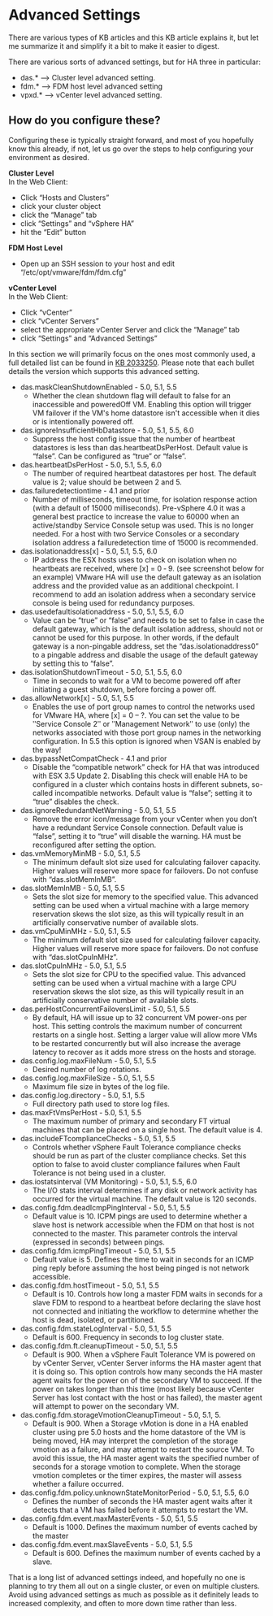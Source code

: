 # Advanced Settings

There are various types of KB articles and this KB article explains it, but let me summarize it and simplify it a bit to make it easier to digest.

There are various sorts of advanced settings, but for HA three in particular:

* das.* –> Cluster level advanced setting.
* fdm.* –> FDM host level advanced setting
* vpxd.* –> vCenter level advanced setting.


## How do you configure these?

Configuring these is typically straight forward, and most of you hopefully know this already, if not, let us go over the steps to help configuring your environment as desired.

**Cluster Level**<br>
In the Web Client: 
* Click “Hosts and Clusters”
* click your cluster object
* click the “Manage” tab
* click “Settings” and “vSphere HA”
* hit the “Edit” button

**FDM Host Level**<br>
* Open up an SSH session to your host and edit “/etc/opt/vmware/fdm/fdm.cfg”

**vCenter Level**<br>
In the Web Client: 
* Click “vCenter”
* click “vCenter Servers”
* select the appropriate vCenter Server and click the “Manage” tab
* click “Settings” and “Advanced Settings”

In this section we will primarily focus on the ones most commonly used, a full detailed list can be found in [KB 2033250](https://kb.vmware.com/kb/2033250). Please note that each bullet details the version which supports this advanced setting.

* das.maskCleanShutdownEnabled - 5.0, 5.1, 5.5
  * Whether the clean shutdown flag will default to false for an inaccessible and poweredOff VM. Enabling this option will trigger VM failover if the VM's home datastore isn't accessible when it dies or is intentionally powered off.
* das.ignoreInsufficientHbDatastore - 5.0, 5.1, 5.5, 6.0
  * Suppress the host config issue that the number of heartbeat datastores is less than das.heartbeatDsPerHost. Default value is “false”. Can be configured as “true” or “false”.
* das.heartbeatDsPerHost - 5.0, 5.1, 5.5, 6.0
  * The number of required heartbeat datastores per host. The default value is 2; value should be between 2 and 5.
* das.failuredetectiontime - 4.1 and prior
  * Number of milliseconds, timeout time, for isolation response action (with a default of 15000 milliseconds). Pre-vSphere 4.0 it was a general best practice to increase the value to 60000 when an active/standby Service Console setup was used. This is no longer needed. For a host with two Service Consoles or a secondary isolation address a failuredetection time of 15000 is recommended.
* das.isolationaddress[x] - 5.0, 5.1, 5.5, 6.0
  * IP address the ESX hosts uses to check on isolation when no heartbeats are received, where [x] = 0 ‐ 9. (see screenshot below for an example) VMware HA will use the default gateway as an isolation address and the provided value as an additional checkpoint. I recommend to add an isolation address when a secondary service console is being used for redundancy purposes.
* das.usedefaultisolationaddress - 5.0, 5.1, 5.5, 6.0
  * Value can be “true” or “false” and needs to be set to false in case the default gateway, which is the default isolation address, should not or cannot be used for this purpose. In other words, if the default gateway is a non-pingable address, set the “das.isolationaddress0” to a pingable address and disable the usage of the default gateway by setting this to “false”.
* das.isolationShutdownTimeout - 5.0, 5.1, 5.5, 6.0
  * Time in seconds to wait for a VM to become powered off after initiating a guest shutdown, before forcing a power off.
* das.allowNetwork[x] - 5.0, 5.1, 5.5
  * Enables the use of port group names to control the networks used for VMware HA, where [x] = 0 – ?. You can set the value to be ʺService Console 2ʺ or ʺManagement Networkʺ to use (only) the networks associated with those port group names in the networking configuration. In 5.5 this option is ignored when VSAN is enabled by the way!
* das.bypassNetCompatCheck - 4.1 and prior
  * Disable the “compatible network” check for HA that was introduced with ESX 3.5 Update 2. Disabling this check will enable HA to be configured in a cluster which contains hosts in different subnets, so-called incompatible networks. Default value is “false”; setting it to “true” disables the check.
* das.ignoreRedundantNetWarning - 5.0, 5.1, 5.5
  * Remove the error icon/message from your vCenter when you don’t have a redundant Service Console connection. Default value is “false”, setting it to “true” will disable the warning. HA must be reconfigured after setting the option.
* das.vmMemoryMinMB - 5.0, 5.1, 5.5
  * The minimum default slot size used for calculating failover capacity. Higher values will reserve more space for failovers. Do not confuse with “das.slotMemInMB”.
* das.slotMemInMB - 5.0, 5.1, 5.5
  * Sets the slot size for memory to the specified value. This advanced setting can be used when a virtual machine with a large memory reservation skews the slot size, as this will typically result in an artificially conservative number of available slots.
* das.vmCpuMinMHz - 5.0, 5.1, 5.5
  * The minimum default slot size used for calculating failover capacity. Higher values will reserve more space for failovers. Do not confuse with “das.slotCpuInMHz”.
* das.slotCpuInMHz - 5.0, 5.1, 5.5
  * Sets the slot size for CPU to the specified value. This advanced setting can be used when a virtual machine with a large CPU reservation skews the slot size, as this will typically result in an artificially conservative number of available slots.
* das.perHostConcurrentFailoversLimit - 5.0, 5.1, 5.5
  * By default, HA will issue up to 32 concurrent VM power-ons per host. This setting controls the maximum number of concurrent restarts on a single host. Setting a larger value will allow more VMs to be restarted concurrently but will also increase the average latency to recover as it adds more stress on the hosts and storage.
* das.config.log.maxFileNum - 5.0, 5.1, 5.5
  * Desired number of log rotations.
* das.config.log.maxFileSize - 5.0, 5.1, 5.5
  * Maximum file size in bytes of the log file.
* das.config.log.directory - 5.0, 5.1, 5.5
  * Full directory path used to store log files.
* das.maxFtVmsPerHost - 5.0, 5.1, 5.5
  * The maximum number of primary and secondary FT virtual machines that can be placed on a single host. The default value is 4.
* das.includeFTcomplianceChecks - 5.0, 5.1, 5.5
  * Controls whether vSphere Fault Tolerance compliance checks should be run as part of the cluster compliance checks. Set this option to false to avoid cluster compliance failures when Fault Tolerance is not being used in a cluster.
* das.iostatsinterval (VM Monitoring) - 5.0, 5.1, 5.5, 6.0
  * The I/O stats interval determines if any disk or network activity has occurred for the virtual machine. The default value is 120 seconds.
* das.config.fdm.deadIcmpPingInterval - 5.0, 5.1, 5.5
  * Default value is 10. ICPM pings are used to determine whether a slave host is network accessible when the FDM on that host is not connected to the master. This parameter controls the interval (expressed in seconds) between pings.
* das.config.fdm.icmpPingTimeout - 5.0, 5.1, 5.5
  * Default value is 5. Defines the time to wait in seconds for an ICMP ping reply before assuming the host being pinged is not network accessible.
* das.config.fdm.hostTimeout - 5.0, 5.1, 5.5
  * Default is 10. Controls how long a master FDM waits in seconds for a slave FDM to respond to a heartbeat before declaring the slave host not connected and initiating the workflow to determine whether the host is dead, isolated, or partitioned.
* das.config.fdm.stateLogInterval - 5.0, 5.1, 5.5
  * Default is 600. Frequency in seconds to log cluster state.
* das.config.fdm.ft.cleanupTimeout - 5.0, 5.1, 5.5
  * Default is 900. When a vSphere Fault Tolerance VM is powered on by vCenter Server, vCenter Server informs the HA master agent that it is doing so. This option controls how many seconds the HA master agent waits for the power on of the secondary VM to succeed. If the power on takes longer than this time (most likely because vCenter Server has lost contact with the host or has failed), the master agent will attempt to power on the secondary VM.
* das.config.fdm.storageVmotionCleanupTimeout - 5.0, 5.1, 5.
  * Default is 900. When a Storage vMotion is done in a HA enabled cluster using pre 5.0 hosts and the home datastore of the VM is being moved, HA may interpret the completion of the storage vmotion as a failure, and may attempt to restart the source VM. To avoid this issue, the HA master agent waits the specified number of seconds for a storage vmotion to complete. When the storage vmotion completes or the timer expires, the master will assess whether a failure occurred.
* das.config.fdm.policy.unknownStateMonitorPeriod - 5.0, 5.1, 5.5, 6.0
  * Defines the number of seconds the HA master agent waits after it detects that a VM has failed before it attempts to restart the VM.
* das.config.fdm.event.maxMasterEvents - 5.0, 5.1, 5.5
  * Default is 1000. Defines the maximum number of events cached by the master
* das.config.fdm.event.maxSlaveEvents - 5.0, 5.1, 5.5
  * Default is 600. Defines the maximum number of events cached by a slave.

That is a long list of advanced settings indeed, and hopefully no one is planning to try them all out on a single cluster, or even on multiple clusters. Avoid using advanced settings as much as possible as it definitely leads to increased complexity, and often to more down time rather than less.
